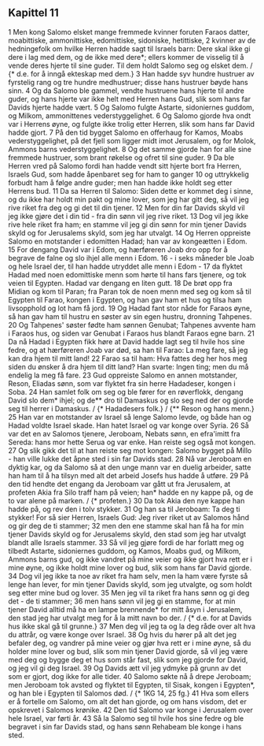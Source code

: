 ## Kapittel 11

1 Men kong Salomo elsket mange fremmede kvinner foruten Faraos datter, moabittiske, ammonittiske, edomittiske, sidoniske, hetittiske,
2 kvinner av de hedningefolk om hvilke Herren hadde sagt til Israels barn: Dere skal ikke gi dere i lag med dem, og de ikke med dere*; ellers kommer de visselig til å vende deres hjerte til sine guder. Til dem holdt Salomo seg og elsket dem. / {* d.e. for å inngå ekteskap med dem.}
3 Han hadde syv hundre hustruer av fyrstelig rang og tre hundre medhustruer; disse hans hustruer bøyde hans sinn.
4 Og da Salomo ble gammel, vendte hustruene hans hjerte til andre guder, og hans hjerte var ikke helt med Herren hans Gud, slik som hans far Davids hjerte hadde vært.
5 Og Salomo fulgte Astarte, sidoniernes guddom, og Milkom, ammonittenes vederstyggelighet.
6 Og Salomo gjorde hva ondt var i Herrens øyne, og fulgte ikke trolig etter Herren, slik som hans far David hadde gjort.
7 På den tid bygget Salomo en offerhaug for Kamos, Moabs vederstyggelighet, på det fjell som ligger midt imot Jerusalem, og for Molok, Ammons barns vederstyggelighet.
8 Og det samme gjorde han for alle sine fremmede hustruer, som brant røkelse og ofret til sine guder.
9 Da ble Herren vred på Salomo fordi han hadde vendt sitt hjerte bort fra Herren, Israels Gud, som hadde åpenbaret seg for ham to ganger
10 og uttrykkelig forbudt ham å følge andre guder; men han hadde ikke holdt seg etter Herrens bud.
11 Da sa Herren til Salomo: Siden dette er kommet deg i sinne, og du ikke har holdt min pakt og mine lover, som jeg har gitt deg, så vil jeg rive riket fra deg og gi det til din tjener.
12 Men for din far Davids skyld vil jeg ikke gjøre det i din tid - fra din sønn vil jeg rive riket.
13 Dog vil jeg ikke rive hele riket fra ham; en stamme vil jeg gi din sønn for min tjener Davids skyld og for Jerusalems skyld, som jeg har utvalgt.
14 Og Herren oppreiste Salomo en motstander i edomitten Hadad; han var av kongeætten i Edom.
15 For dengang David var i Edom, og hærføreren Joab dro opp for å begrave de falne og slo ihjel alle menn i Edom.
16 - i seks måneder ble Joab og hele Israel der, til han hadde utryddet alle menn i Edom -
17 da flyktet Hadad med noen edomittiske menn som hørte til hans fars tjenere, og tok veien til Egypten. Hadad var dengang en liten gutt.
18 De brøt opp fra Midian og kom til Paran; fra Paran tok de noen menn med seg og kom så til Egypten til Farao, kongen i Egypten, og han gav ham et hus og tilsa ham livsopphold og lot ham få jord.
19 Og Hadad fant stor nåde for Faraos øyne, så han gav ham til hustru en søster av sin egen hustru, dronning Tahpenes.
20 Og Tahpenes' søster fødte ham sønnen Genubat; Tahpenes avvente ham i Faraos hus, og siden var Genubat i Faraos hus blandt Faraos egne barn.
21 Da nå Hadad i Egypten fikk høre at David hadde lagt seg til hvile hos sine fedre, og at hærføreren Joab var død, sa han til Farao: La meg fare, så jeg kan dra hjem til mitt land!
22 Farao sa til ham: Hva fattes deg her hos meg siden du ønsker å dra hjem til ditt land? Han svarte: Ingen ting; men du må endelig la meg få fare.
23 Gud oppreiste Salomo en annen motstander, Reson, Eliadas sønn, som var flyktet fra sin herre Hadadeser, kongen i Soba.
24 Han samlet folk om seg og ble fører for en røverflokk, dengang David slo dem* ihjel; og de** dro til Damaskus og slo seg ned der og gjorde seg til herrer i Damaskus. / {* Hadadesers folk.} / {** Reson og hans menn.}
25 Han var en motstander av Israel så lenge Salomo levde, og både han og Hadad voldte Israel skade. Han hatet Israel og var konge over Syria.
26 Så var det en av Salomos tjenere, Jeroboam, Nebats sønn, en efra'imitt fra Sereda: hans mor hette Serua og var enke. Han reiste seg også mot kongen.
27 Og slik gikk det til at han reiste seg mot kongen: Salomo bygget på Millo - han ville lukke det åpne sted i sin far Davids stad.
28 Nå var Jeroboam en dyktig kar, og da Salomo så at den unge mann var en duelig arbeider, satte han ham til å ha tilsyn med alt det arbeid Josefs hus hadde å utføre.
29 På den tid hendte det engang da Jeroboam var gått ut fra Jerusalem, at profeten Akia fra Silo traff ham på veien; han* hadde en ny kappe på, og de to var alene på marken. / {* profeten.}
30 Da tok Akia den nye kappe han hadde på, og rev den i tolv stykker.
31 Og han sa til Jeroboam: Ta deg ti stykker! For så sier Herren, Israels Gud: Jeg river riket ut av Salomos hånd og gir deg de ti stammer;
32 men den ene stamme skal han få ha for min tjener Davids skyld og for Jerusalems skyld, den stad som jeg har utvalgt blandt alle Israels stammer.
33 Så vil jeg gjøre fordi de har forlatt meg og tilbedt Astarte, sidoniernes guddom, og Kamos, Moabs gud, og Milkom, Ammons barns gud, og ikke vandret på mine veier og ikke gjort hva rett er i mine øyne, og ikke holdt mine lover og bud, slik som hans far David gjorde.
34 Dog vil jeg ikke ta noe av riket fra ham selv, men la ham være fyrste så lenge han lever, for min tjener Davids skyld, som jeg utvalgte, og som holdt seg etter mine bud og lover.
35 Men jeg vil ta riket fra hans sønn og gi deg det - de ti stammer;
36 men hans sønn vil jeg gi en stamme, for at min tjener David alltid må ha en lampe brennende* for mitt åsyn i Jerusalem, den stad jeg har utvalgt meg for å la mitt navn bo der. / {* d.e. for at Davids hus ikke skal gå til grunne.}
37 Men deg vil jeg ta og la deg råde over alt hva du attrår, og være konge over Israel.
38 Og hvis du hører på alt det jeg befaler deg, og vandrer på mine veier og gjør hva rett er i mine øyne, så du holder mine lover og bud, slik som min tjener David gjorde, så vil jeg være med deg og bygge deg et hus som står fast, slik som jeg gjorde for David, og jeg vil gi deg Israel.
39 Og Davids ætt vil jeg ydmyke på grunn av det som er gjort, dog ikke for alle tider.
40 Salomo søkte nå å drepe Jeroboam; men Jeroboam tok avsted og flyktet til Egypten, til Sisak, kongen i Egypten*, og han ble i Egypten til Salomos død. / {* 1KG 14, 25 fg.}
41 Hva som ellers er å fortelle om Salomo, om alt det han gjorde, og om hans visdom, det er opskrevet i Salomos krønike.
42 Den tid Salomo var konge i Jerusalem over hele Israel, var førti år.
43 Så la Salomo seg til hvile hos sine fedre og ble begravet i sin far Davids stad, og hans sønn Rehabeam ble konge i hans sted.
